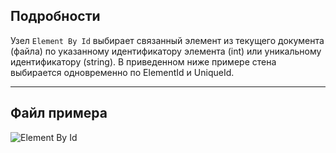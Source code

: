 ## Подробности
Узел `Element By Id` выбирает связанный элемент из текущего документа (файла) по указанному идентификатору элемента (int) или уникальному идентификатору (string). В приведенном ниже примере стена выбирается одновременно по ElementId и UniqueId.
___
## Файл примера

![Element By Id](./DSRevitNodesUI.ElementById_img.jpg)
